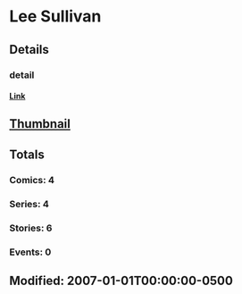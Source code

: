 # Lee  Sullivan 
## Details
### detail
#### [Link](http://marvel.com/comics/creators/2961/lee_sullivan?utm_campaign=apiRef&utm_source=225578a89fc76f3d20fbffda5d17a88d)
## [Thumbnail](http://i.annihil.us/u/prod/marvel/i/mg/b/40/image_not_available.jpg)
## Totals
### Comics: 4
### Series: 4
### Stories: 6
### Events: 0
## Modified: 2007-01-01T00:00:00-0500